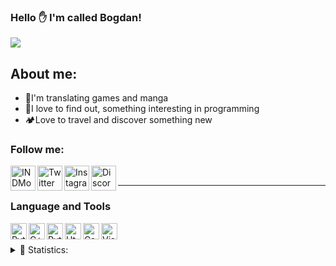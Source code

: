 ### Hello ✋ I'm called Bogdan!
![](https://komarev.com/ghpvc/?username=INDMops&color=orange&style=plastic)
## About me:
- 💮I'm translating games and manga
- 🧩I love to find out, something interesting in programming
- 🏕️Love to travel and discover something new

### Follow me:

[<img align="left" alt="INDMops YouTube" width="40px" src="https://media.discordapp.net/attachments/939569454390603837/955786475604160592/youtube.png?ex=661e5d85&is=660be885&hm=9d10b56063e243a210960c933c6f09eb257fd1b6ed16a918c86496d108ae9b61&=&format=webp&quality=lossless" />][youtube]
[<img align="left" alt="Twitter INDMops" width="40px" src="https://cdn.discordapp.com/attachments/939569454390603837/955788911567843368/twitter.png?ex=661e5fca&is=660beaca&hm=089c321421801bb586e53a66c3ebc0aa09cab50d4da95c4c1bff7bd8c4fe8398&">][twitter]
[<img align="left" alt="Instagram INDMops" width="40px" src="https://cdn.discordapp.com/attachments/939569454390603837/955792728321560596/free-icon-font-instagram-6422200.png?ex=661e6358&is=660bee58&hm=c8574d57ab70ae76e19a437702ca4a9e1b3e15234aa2e779ce8cfd937d6a69ab&">][instagram]
[<img align="left" alt="Discord server INDMops" width="40px" src="https://media.discordapp.net/attachments/939569454390603837/955793288382783498/free-icon-font-discord-6422197.png?ex=661e63dd&is=660beedd&hm=db64908ad910752a158719c409d51f84cd6e62d6c9c2ef5bdc76544b500aefa7&=&format=webp&quality=lossless">][discord]
<br>

___

### Language and Tools

<img align="left" alt="Python" width="26" src="https://img.icons8.com/color/26/000000/python--v1.png">
<img align="left" alt="C++" width="26" src="https://img.icons8.com/color/480/000000/c-plus-plus-logo.png">
<img align="left" alt="Python" width="26" src="https://img.icons8.com/color/480/000000/c-sharp-logo.png">
<img align="left" alt="Html5" width="26" src="https://img.icons8.com/color/48/000000/html-5--v1.png">
<img align="left" alt="Css3" width="26" src="https://img.icons8.com/color/480/000000/css3.png">
<img align="left" alt="Visual Studio Code" width="26" src="https://img.icons8.com/color/480/000000/visual-studio-code-2019.png">
<br>



<br>
<details>
  <summary>📝 Statistics:</summary>
  <img style="border-radius: 100px" alt="codeSTACKr's GitHub Stats" src="https://github-readme-stats.vercel.app/api?username=IndiMops&show_icons=true&theme=radical" />
  <br>
  <img  alt="codeSTACKr's GitHub Stats" src="https://github-readme-stats.vercel.app/api/top-langs/?username=IndiMops&layout=compact&theme=radical"/>
</details>


[youtube]: https://www.youtube.com/c/IndiMops
[twitter]: https://twitter.com/IndiMops
[instagram]: https://www.instagram.com/indmops/
[discord]: https://discord.com/users/734082410504781854
[trans]: https://weblate.openkrosskod.org/engage/crosscode/uk/
[up]: https://github.com/INDMops/#project-over-which-i-work-now
